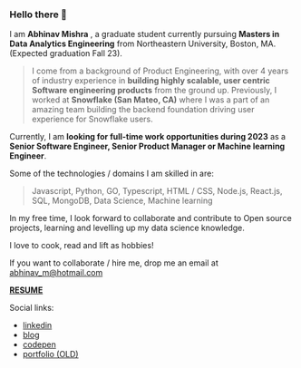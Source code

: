 ### Hello there 👋

I am **Abhinav Mishra** , a graduate student currently pursuing **Masters in Data Analytics Engineering** from Northeastern University, Boston, MA. (Expected graduation Fall 23).

> I come from a background of Product Engineering, with over 4 years of industry experience in **building highly scalable, user centric Software engineering products** from the ground up. Previously, I worked at **Snowflake (San Mateo, CA)** where I was a part of an amazing team building the backend foundation driving user experience for Snowflake users.

Currently, I am **looking for full-time work opportunities during 2023** as a **Senior Software Engineer, Senior Product Manager or Machine learning Engineer**.

Some of the technologies / domains I am skilled in are:

> Javascript, Python, GO, Typescript, HTML / CSS, Node.js, React.js, SQL, MongoDB, Data Science, Machine learning
 
In my free time, I look forward to collaborate and contribute to Open source projects, learning  and levelling up my data science knowledge.

I love to cook, read and lift as hobbies!

If you want to collaborate / hire me, drop me an email at abhinav_m@hotmail.com

[**RESUME**](./Abhinav_Mishra_NEU.pdf)

Social links:
* [linkedin](https://www.linkedin.com/in/amishra93/)
* [blog](https://mishrants.netlify.app)
* [codepen](https://codepen.io/abhinavthinktank)
* [portfolio (OLD)](https://abhinav-m.github.io)



